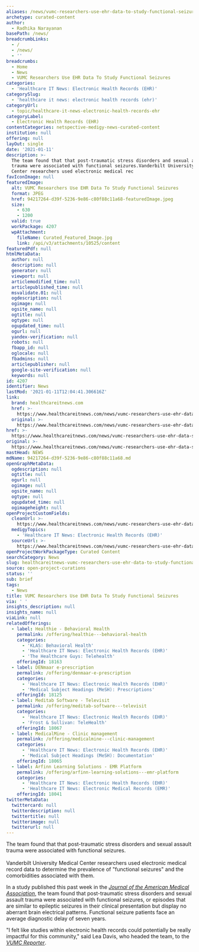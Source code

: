 ```yaml
---
aliases: /news/vumc-researchers-use-ehr-data-to-study-functional-seizures
archetype: curated-content
author:
  - Radhika Narayanan
basePath: /news/
breadcrumbLinks:
  - /
  - /news/
  - ''
breadcrumbs:
  - Home
  - News
  - VUMC Researchers Use EHR Data To Study Functional Seizures
categories:
  - 'Healthcare IT News: Electronic Health Records (EHR)'
categorySlug:
  - 'healthcare it news: electronic health records (ehr)'
categoryUrl:
  - topic/healthcare-it-news-electronic-health-records-ehr
categoryLabel:
  - Electronic Health Records (EHR)
contentCategories: netspective-medigy-news-curated-content
institution: null
offering: null
layOut: single
date: '2021-01-11'
description: >-
  The team found that that post-traumatic stress disorders and sexual assault
  trauma were associated with functional seizures.Vanderbilt University Medical
  Center researchers used electronic medical rec
favIconImage: null
featuredImage:
  alt: VUMC Researchers Use EHR Data To Study Functional Seizures
  format: JPEG
  href: 94217264-d39f-5236-9e86-c80f88c11a68-featuredImage.jpeg
  size:
    - 630
    - 1200
  valid: true
  workPackage: 4207
  wpAttachment:
    fileName: Curated_Featured_Image.jpg
    link: /api/v3/attachments/10525/content
featuredPdf: null
htmlMetaData:
  author: null
  description: null
  generator: null
  viewport: null
  articlemodified_time: null
  articlepublished_time: null
  msvalidate.01: null
  ogdescription: null
  ogimage: null
  ogsite_name: null
  ogtitle: null
  ogtype: null
  ogupdated_time: null
  ogurl: null
  yandex-verification: null
  robots: null
  fbapp_id: null
  oglocale: null
  fbadmins: null
  articlepublisher: null
  google-site-verification: null
  keywords: null
id: 4207
identifier: News
lastMod: '2021-01-11T12:04:41.306616Z'
link:
  brand: healthcareitnews.com
  href: >-
    https://www.healthcareitnews.com/news/vumc-researchers-use-ehr-data-study-functional-seizures
  original: >-
    https://www.healthcareitnews.com/news/vumc-researchers-use-ehr-data-study-functional-seizures
href: >-
  https://www.healthcareitnews.com/news/vumc-researchers-use-ehr-data-study-functional-seizures
original: >-
  https://www.healthcareitnews.com/news/vumc-researchers-use-ehr-data-study-functional-seizures
mastHead: NEWS
mdName: 94217264-d39f-5236-9e86-c80f88c11a68.md
openGraphMetaData:
  ogdescription: null
  ogtitle: null
  ogurl: null
  ogimage: null
  ogsite_name: null
  ogtype: null
  ogupdated_time: null
  ogimageheight: null
openProjectCustomFields:
  cleanUrl: >-
    https://www.healthcareitnews.com/news/vumc-researchers-use-ehr-data-study-functional-seizures
  medigyTopics:
    - 'Healthcare IT News: Electronic Health Records (EHR)'
  sourceUrl: >-
    https://www.healthcareitnews.com/news/vumc-researchers-use-ehr-data-study-functional-seizures
openProjectWorkPackageType: Curated Content
searchCategory: News
slug: healthcareitnews-vumc-researchers-use-ehr-data-to-study-functional-seizures
source: open-project-curations
status: ''
sub: brief
tags:
  - News
title: VUMC Researchers Use EHR Data To Study Functional Seizures
via: ' '
insights_description: null
insights_name: null
viaLink: null
relatedOfferings:
  - label: Healthie - Behavioral Health
    permalink: /offering/healthie---behavioral-health
    categories:
      - 'KLAS: Behavioral Health'
      - 'Healthcare IT News: Electronic Health Records (EHR)'
      - 'The Healthcare Guys: Telehealth'
    offeringId: 18163
  - label: DENmaar e-prescription
    permalink: /offering/denmaar-e-prescription
    categories:
      - 'Healthcare IT News: Electronic Health Records (EHR)'
      - 'Medical Subject Headings (MeSH): Prescriptions'
    offeringId: 18125
  - label: Meditab Software - Televisit
    permalink: /offering/meditab-software---televisit
    categories:
      - 'Healthcare IT News: Electronic Health Records (EHR)'
      - 'Frost & Sullivan: TeleHealth'
    offeringId: 18067
  - label: MedicalMine - Clinic management
    permalink: /offering/medicalmine---clinic-management
    categories:
      - 'Healthcare IT News: Electronic Health Records (EHR)'
      - 'Medical Subject Headings (MeSH): Documentation'
    offeringId: 18065
  - label: Arfinn Learning Solutions - EMR Platform
    permalink: /offering/arfinn-learning-solutions---emr-platform
    categories:
      - 'Healthcare IT News: Electronic Health Records (EHR)'
      - 'Healthcare IT News: Electronic Medical Records (EMR)'
    offeringId: 18041
twitterMetaData:
  twittercard: null
  twitterdescription: null
  twittertitle: null
  twitterimage: null
  twitterurl: null
---
```

<p>The team found that that post-traumatic stress disorders and sexual assault trauma were associated with functional seizures.<br><br>Vanderbilt University Medical Center researchers used electronic medical record data to determine the prevalence of "functional seizures" and the comorbidities associated with them. &nbsp;</p><p>In a study published this past week in the <a href="https://jamanetwork.com/journals/jamanetworkopen/fullarticle/2774486"><i>Journal of the American Medical Association</i></a>, the team found that post-traumatic stress disorders and sexual assault trauma were associated with functional seizures, or episodes that are similar to epileptic seizures in their clinical presentation but display no aberrant brain electrical patterns. Functional seizure patients face an average diagnostic delay of seven years. &nbsp;</p><p>"I felt like studies within electronic health records could potentially be really impactful for this community," said Lea Davis, who headed the team, to the <a href="https://news.vumc.org/2021/01/07/functional-seizures-prevalence-comorbidities/"><i>VUMC Reporter</i></a>. &nbsp;</p>